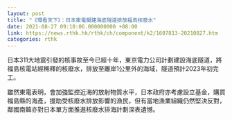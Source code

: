 ```yaml
---
layout: post
title: "《環看天下》：日本東電擬建海底隧道排放福島核廢水"
date: 2021-08-27 09:10:06.000000000 +08:00
link: https://news.rthk.hk/rthk/ch/component/k2/1607813-20210827.htm
categories: rthk
---
```


日本311大地震引發的核事故至今已經十年，東京電力公司計劃建設海底隧道，將福島核電站經稀釋的核廢水，排放至離岸1公里外的海域，隧道預計2023年初完工。

雖然東電表明，會加強監控近海的放射物質水平，日本政府亦考慮設立基金，購買福島縣的海產，援助受核廢水排放影響的漁民，但有當地漁業組織仍然堅決反對，鄰國南韓亦對日本單方面推進核廢水排海計劃深表遺憾。
